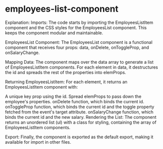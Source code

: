 # employees-list-component

Explanation:
Imports: The code starts by importing the EmployeesListItem component and the CSS styles for the EmployeesList component. This keeps the component modular and maintainable.

EmployeesList Component: The EmployeesList component is a functional component that receives four props: data, onDelete, onToggleProp, and onSalaryChange.

Mapping Data: The component maps over the data array to generate a list of EmployeesListItem components. For each element in data, it destructures the id and spreads the rest of the properties into elemProps.

Returning EmployeesListItem: For each element, it returns an EmployeesListItem component with:

A unique key prop using the id.
Spread elemProps to pass down the employee's properties.
onDelete function, which binds the current id.
onToggleProp function, which binds the current id and the toggle property fetched from the event's target attribute.
onSalaryChange function, which binds the current id and the new salary.
Rendering the List: The component returns an unordered list (ul) with a class for styling, containing the array of EmployeesListItem components.

Export: Finally, the component is exported as the default export, making it available for import in other files.
